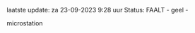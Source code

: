 laatste update: 
za 23-09-2023  9:28   uur 
Status: FAALT - geel - 
<div class="service Y">microstation</div>